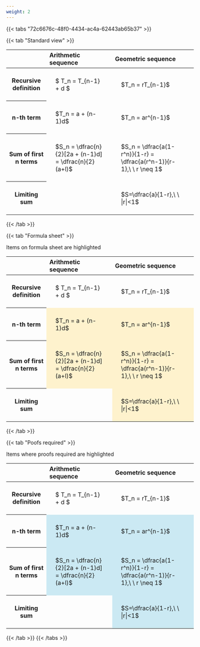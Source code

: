 ```yaml
---
weight: 2
---
```


{{< tabs "72c6676c-48f0-4434-ac4a-62443ab65b37" >}}

{{< tab "Standard view" >}}

<style type="text/css">
#T_5c25e th.col_heading {
  text-align: left;
  font-size: 1em;
}
#T_5c25e td {
  text-align: left;
  font-size: 1em;
  padding: 1.5em;
}
</style>
<table id="T_5c25e">
  <thead>
    <tr>
      <th class="blank level0" >&nbsp;</th>
      <th id="T_5c25e_level0_col0" class="col_heading level0 col0" >Arithmetic sequence</th>
      <th id="T_5c25e_level0_col1" class="col_heading level0 col1" >Geometric sequence</th>
    </tr>
  </thead>
  <tbody>
    <tr>
      <th id="T_5c25e_level0_row0" class="row_heading level0 row0" >Recursive definition</th>
      <td id="T_5c25e_row0_col0" class="data row0 col0" >$ T_n = T_{n-1} + d $</td>
      <td id="T_5c25e_row0_col1" class="data row0 col1" >$T_n = rT_{n-1}$</td>
    </tr>
    <tr>
      <th id="T_5c25e_level0_row1" class="row_heading level0 row1" >n-th term</th>
      <td id="T_5c25e_row1_col0" class="data row1 col0" >$T_n = a + (n-1)d$</td>
      <td id="T_5c25e_row1_col1" class="data row1 col1" >$T_n = ar^{n-1}$</td>
    </tr>
    <tr>
      <th id="T_5c25e_level0_row2" class="row_heading level0 row2" >Sum of first n terms</th>
      <td id="T_5c25e_row2_col0" class="data row2 col0" >$S_n = \dfrac{n}{2}[2a + (n-1)d] = \dfrac{n}{2}(a+l)$</td>
      <td id="T_5c25e_row2_col1" class="data row2 col1" >$S_n = \dfrac{a(1-r^n)}{1-r} = \dfrac{a(r^n-1)}{r-1},\ \  r \neq 1$</td>
    </tr>
    <tr>
      <th id="T_5c25e_level0_row3" class="row_heading level0 row3" >Limiting sum</th>
      <td id="T_5c25e_row3_col0" class="data row3 col0" ></td>
      <td id="T_5c25e_row3_col1" class="data row3 col1" >$S=\dfrac{a}{1-r},\ \ |r|<1$</td>
    </tr>
  </tbody>
</table>
{{< /tab >}}

{{< tab "Formula sheet" >}}

Items on formula sheet are highlighted 
<br>
<style type="text/css">
#T_b2773 th.col_heading {
  text-align: left;
  font-size: 1em;
}
#T_b2773 td {
  text-align: left;
  font-size: 1em;
  padding: 1.5em;
}
#T_b2773_row0_col0, #T_b2773_row0_col1, #T_b2773_row3_col0 {
  background-color: rgba(0,0,0,0);
}
#T_b2773_row1_col0, #T_b2773_row1_col1, #T_b2773_row2_col0, #T_b2773_row2_col1, #T_b2773_row3_col1 {
  background-color: rgba(255,194,10, 0.2);
}
</style>
<table id="T_b2773">
  <thead>
    <tr>
      <th class="blank level0" >&nbsp;</th>
      <th id="T_b2773_level0_col0" class="col_heading level0 col0" >Arithmetic sequence</th>
      <th id="T_b2773_level0_col1" class="col_heading level0 col1" >Geometric sequence</th>
    </tr>
  </thead>
  <tbody>
    <tr>
      <th id="T_b2773_level0_row0" class="row_heading level0 row0" >Recursive definition</th>
      <td id="T_b2773_row0_col0" class="data row0 col0" >$ T_n = T_{n-1} + d $</td>
      <td id="T_b2773_row0_col1" class="data row0 col1" >$T_n = rT_{n-1}$</td>
    </tr>
    <tr>
      <th id="T_b2773_level0_row1" class="row_heading level0 row1" >n-th term</th>
      <td id="T_b2773_row1_col0" class="data row1 col0" >$T_n = a + (n-1)d$</td>
      <td id="T_b2773_row1_col1" class="data row1 col1" >$T_n = ar^{n-1}$</td>
    </tr>
    <tr>
      <th id="T_b2773_level0_row2" class="row_heading level0 row2" >Sum of first n terms</th>
      <td id="T_b2773_row2_col0" class="data row2 col0" >$S_n = \dfrac{n}{2}[2a + (n-1)d] = \dfrac{n}{2}(a+l)$</td>
      <td id="T_b2773_row2_col1" class="data row2 col1" >$S_n = \dfrac{a(1-r^n)}{1-r} = \dfrac{a(r^n-1)}{r-1},\ \  r \neq 1$</td>
    </tr>
    <tr>
      <th id="T_b2773_level0_row3" class="row_heading level0 row3" >Limiting sum</th>
      <td id="T_b2773_row3_col0" class="data row3 col0" ></td>
      <td id="T_b2773_row3_col1" class="data row3 col1" >$S=\dfrac{a}{1-r},\ \ |r|<1$</td>
    </tr>
  </tbody>
</table>
{{< /tab >}}

{{< tab "Poofs required" >}}

Items where proofs required are highlighted 
<br>
<style type="text/css">
#T_2898d th.col_heading {
  text-align: left;
  font-size: 1em;
}
#T_2898d td {
  text-align: left;
  font-size: 1em;
  padding: 1.5em;
}
#T_2898d_row0_col0, #T_2898d_row0_col1, #T_2898d_row3_col0 {
  background-color: rgba(0,0,0,0);
}
#T_2898d_row1_col0, #T_2898d_row1_col1, #T_2898d_row2_col0, #T_2898d_row2_col1, #T_2898d_row3_col1 {
  background-color: rgba(0,150,200, 0.2);
}
</style>
<table id="T_2898d">
  <thead>
    <tr>
      <th class="blank level0" >&nbsp;</th>
      <th id="T_2898d_level0_col0" class="col_heading level0 col0" >Arithmetic sequence</th>
      <th id="T_2898d_level0_col1" class="col_heading level0 col1" >Geometric sequence</th>
    </tr>
  </thead>
  <tbody>
    <tr>
      <th id="T_2898d_level0_row0" class="row_heading level0 row0" >Recursive definition</th>
      <td id="T_2898d_row0_col0" class="data row0 col0" >$ T_n = T_{n-1} + d $</td>
      <td id="T_2898d_row0_col1" class="data row0 col1" >$T_n = rT_{n-1}$</td>
    </tr>
    <tr>
      <th id="T_2898d_level0_row1" class="row_heading level0 row1" >n-th term</th>
      <td id="T_2898d_row1_col0" class="data row1 col0" >$T_n = a + (n-1)d$</td>
      <td id="T_2898d_row1_col1" class="data row1 col1" >$T_n = ar^{n-1}$</td>
    </tr>
    <tr>
      <th id="T_2898d_level0_row2" class="row_heading level0 row2" >Sum of first n terms</th>
      <td id="T_2898d_row2_col0" class="data row2 col0" >$S_n = \dfrac{n}{2}[2a + (n-1)d] = \dfrac{n}{2}(a+l)$</td>
      <td id="T_2898d_row2_col1" class="data row2 col1" >$S_n = \dfrac{a(1-r^n)}{1-r} = \dfrac{a(r^n-1)}{r-1},\ \  r \neq 1$</td>
    </tr>
    <tr>
      <th id="T_2898d_level0_row3" class="row_heading level0 row3" >Limiting sum</th>
      <td id="T_2898d_row3_col0" class="data row3 col0" ></td>
      <td id="T_2898d_row3_col1" class="data row3 col1" >$S=\dfrac{a}{1-r},\ \ |r|<1$</td>
    </tr>
  </tbody>
</table>
{{< /tab >}}
{{< /tabs >}}